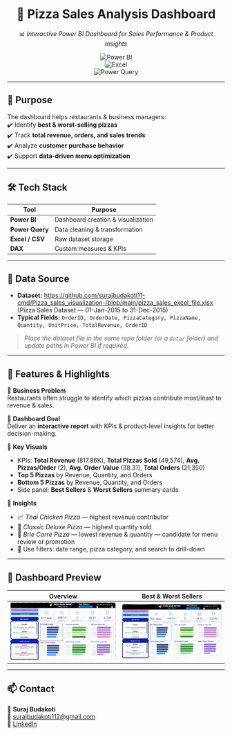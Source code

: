 <div align="center">  

# 🍕 Pizza Sales Analysis Dashboard  

📊 *Interactive Power BI Dashboard for Sales Performance & Product Insights*  

![Power BI](https://img.shields.io/badge/Power%20BI-Visualization-yellow)  
![Excel](https://img.shields.io/badge/Excel-Data%20Source-brightgreen)  
![Power Query](https://img.shields.io/badge/Power%20Query-Data%20Cleaning-orange)  

</div>  

---

## 🎯 Purpose  
The dashboard helps restaurants & business managers:  
✔️ Identify **best & worst-selling pizzas**  
✔️ Track **total revenue, orders, and sales trends**  
✔️ Analyze **customer purchase behavior**  
✔️ Support **data-driven menu optimization**  

---

## 🛠️ Tech Stack  

| Tool | Purpose |  
|------|---------|  
| **Power BI** | Dashboard creation & visualization |  
| **Power Query** | Data cleaning & transformation |  
| **Excel / CSV** | Raw dataset storage |  
| **DAX** | Custom measures & KPIs |  

---

## 📂 Data Source  
- **Dataset:** https://github.com/surajbudakoti11-cmd/Pizza_sales_visualization-/blob/main/pizza_sales_excel_file.xlsx (Pizza Sales Dataset — 01-Jan-2015 to 31-Dec-2015)  
- **Typical Fields:** `OrderID, OrderDate, PizzaCategory, PizzaName, Quantity, UnitPrice, TotalRevenue, OrderID`  

> _Place the dataset file in the same repo folder (or a `data/` folder) and update paths in Power BI if required._

---

## 🌟 Features & Highlights  

🔹 **Business Problem**  
Restaurants often struggle to identify which pizzas contribute most/least to revenue & sales.  

🔹 **Dashboard Goal**  
Deliver an **interactive report** with KPIs & product-level insights for better decision-making.  

🔹 **Key Visuals**  
- KPIs: **Total Revenue** (817.86K), **Total Pizzas Sold** (49,574), **Avg. Pizzas/Order** (2), **Avg. Order Value** (38.31), **Total Orders** (21,350)  
- **Top 5 Pizzas** by Revenue, Quantity, and Orders  
- **Bottom 5 Pizzas** by Revenue, Quantity, and Orders  
- Side panel: **Best Sellers** & **Worst Sellers** summary cards  

🔹 **Insights**  
- 📈 *Thai Chicken Pizza* — highest revenue contributor  
- 🍕 *Classic Deluxe Pizza* — highest quantity sold  
- 🛑 *Brie Carre Pizza* — lowest revenue & quantity — candidate for menu review or promotion  
- 🎯 Use filters: date range, pizza category, and search to drill-down  

---

## 📸 Dashboard Preview  

<div align="center">  

| Overview | Best & Worst Sellers |  
|----------|----------------------|  
| ![Dashboard](./pizza%20sales%20power%20bi%202.png) | ![Dashboard](./pizza%20sales%20power%20bi%202.png) |  

</div>  

---

## 📫 Contact  

👤 **Suraj Budakoti**  
📧 [surajbudakoti112@gmail.com](mailto:surajbudakoti112@gmail.com)  
💼 [LinkedIn](https://www.linkedin.com/in/suraj)  

